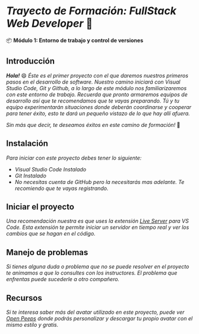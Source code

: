 # *Trayecto de Formación: FullStack Web Developer* :rocket: 

:package: **Módulo 1: Entorno de trabajo y control de versiones** 

## Introducción 
***Hola!*** :smile: *Éste es el primer proyecto con el que daremos nuestros primeros pasos en el desarrollo de software. Nuestro camino iniciará con Visual Studio Code, Git y Github, a lo largo de este módulo nos familiarizaremos con este entorno de trabajo. Recuerda que pronto armaremos equipos de desarrollo así que te recomendamos que te vayas preparando. Tú y tu equipo experimentarán situaciones donde deberán coordinarse y cooperar para tener éxito, esto te dará un pequeño vistazo de lo que hay allí afuera.*

*Sin más que decir, te deseamos éxitos en este camino de formación!* :clap:

## Instalación

*Para iniciar con este proyecto debes tener lo siguiente:*

- *Visual Studio Code Instalado*
- *Git Instalado*
- *No necesitas cuenta de GitHub pero la necesitarás mas adelante. Te recomiendo que te vayas registrando.*

## Iniciar el proyecto

*Una recomendación nuestra es que uses la extensión [Live Server](https://marketplace.visualstudio.com/items?itemName=ritwickdey.LiveServer) para VS Code. Esta extensión te permite iniciar un servidor en tiempo real y ver los cambios que se hagan en el código.*

## Manejo de problemas

*Si tienes alguna duda o problema que no se puede resolver en el proyecto te animamos a que lo consultes con los instructores. El problema que enfrentas puede sucederle a otro compañero.*

## Recursos

*Si te interesa saber más del avatar utilizado en este proyecto, puede ver [Open Peeps](https://www.openpeeps.com) donde podrás personalizar y descargar tu propio avatar con el mismo estilo y gratis.*